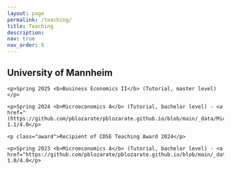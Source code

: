 ```yaml
---
layout: page
permalink: /teaching/
title: Teaching
description: 
nav: true
nav_order: 6
---
```

<html lang="en">
<head>
    <meta charset="UTF-8">
    <meta name="viewport" content="width=device-width, initial-scale=1.0">
    <title>Academic Profile</title>
    <style>
        /* Style for the award with proper alignment */
        .award {
            color: #0366d6;
            display: block;
            margin: 5px 0 16px 20px; /* Add a subtle 20px left margin for slight indentation */
            position: relative;
            padding-left: 10px; /* Add padding to account for the vertical bar */
            border-left: 3px solid #0366d6; /* Use border-left instead of a pseudo-element */
        }
    </style>
</head>
<body>   
    <h2>University of Mannheim</h2>
    
    <p>Spring 2025 <b>Business Economics II</b> (Tutorial, master level)</p>
    
    <p>Spring 2024 <b>Microeconomics A</b> (Tutorial, bachelor level) - <a href="(https://github.com/pblozarate/pblozarate.github.io/blob/main/_data/Micro_A_2024.pdf)">Evaluation</a> 1.1/4.0</p>
    
    <p class="award">Recipient of CDSE Teaching Award 2024</p>
    
    <p>Spring 2023 <b>Microeconomics A</b> (Tutorial, bachelor level) - <a href="https://github.com/pblozarate/pblozarate.github.io/blob/main/_data/Micro_A_2023.pdf">Evaluation</a> 1.0/4.0</p>
</body>
</html>
